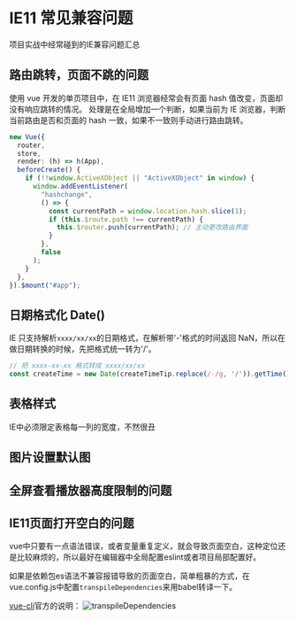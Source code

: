 # IE11 常见兼容问题

项目实战中经常碰到的IE兼容问题汇总

## 路由跳转，页面不跳的问题

使用 vue 开发的单页项目中，在 IE11 浏览器经常会有页面 hash 值改变，页面却没有响应跳转的情况。
处理是在全局增加一个判断，如果当前为 IE 浏览器，判断当前路由是否和页面的 hash 一致，如果不一致则手动进行路由跳转。

```typescript
new Vue({
  router,
  store,
  render: (h) => h(App),
  beforeCreate() {
    if (!!window.ActiveXObject || "ActiveXObject" in window) {
      window.addEventListener(
        "hashchange",
        () => {
          const currentPath = window.location.hash.slice(1);
          if (this.$route.path !== currentPath) {
            this.$router.push(currentPath); // 主动更改路由界面
          }
        },
        false
      );
    }
  },
}).$mount("#app");
```

## 日期格式化 Date()

IE 只支持解析`xxxx/xx/xx`的日期格式，在解析带'-'格式的时间返回 NaN，所以在做日期转换的时候，先把格式统一转为'/'。
```typescript
// 把 xxxx-xx-xx 格式转成 xxxx/xx/xx
const createTime = new Date(createTimeTip.replace(/-/g, '/')).getTime();
```

## 表格样式

IE中必须限定表格每一列的宽度，不然很丑


## 图片设置默认图


## 全屏查看播放器高度限制的问题



## IE11页面打开空白的问题

vue中只要有一点语法错误，或者变量重复定义，就会导致页面空白，这种定位还是比较麻烦的，所以最好在编辑器中全局配置eslint或者项目局部配置好。

如果是依赖包es语法不兼容报错导致的页面空白，简单粗暴的方式，在vue.config.js中配置`transpileDependencies`来用babel转译一下。

[vue-cli](https://cli.vuejs.org/zh/config/)官方的说明：
![transpileDependencies](@public/pieces/transpileDependencies.png)





